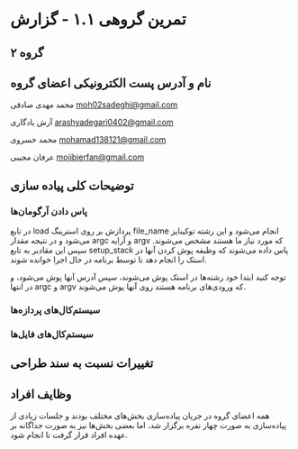 # تمرین گروهی ۱.۱ - گزارش

## گروه ۲

## نام و آدرس پست الکترونیکی اعضای گروه


محمد مهدی صادقی moh02sadeghi@gmail.com

آرش یادگاری arashyadegari0402@gmail.com

محمد خسروی mohamad138121@gmail.com

عرفان مجیبی mojibierfan@gmail.com


## توضیحات کلی پیاده سازی
### پاس دادن آرگومان‌ها
در تابع load 
پردازش بر روی استرینگ file_name انجام می‌شود و این رشته توکینایز می‌شود و در نتیجه
مقدار argc و آرایه argv که مورد نیاز ما هستند مشخص می‌شوند.
سپس این مقادیر به تابع setup_stack
پاس داده می‌شوند که وظیفه پوش کردن آنها در استک را انجام دهد تا توسط برنامه در حال اجرا خوانده شوند.

توجه کنید ابتدا خود رشته‌ها در استک پوش می‌شوند، سپس آدرس آنها پوش می‌شود، و در انتها argc و argv که ورودی‌های برنامه هستند روی آنها پوش می‌شوند.
### سیستم‌کال‌های پردازه‌ها

### سیستم‌کال‌های فایل‌ها

## تغییرات نسبت به سند طراحی



## وظایف افراد
همه اعضای گروه در جریان پیاده‌سازی بخش‌های مختلف بودند و جلسات زیادی از پیاده‌سازی به صورت چهار نفره برگزار شد، اما بعضی بخش‌ها نیز به صورت جداگانه بر عهده افراد قرار گرفت تا انجام شود.